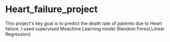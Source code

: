 # Heart_failure_project
This project's key goal is to predict the death rate of patients due to Heart failure 
.I used supervised Meachine Learning model (Random Forest,Linear Regression)
